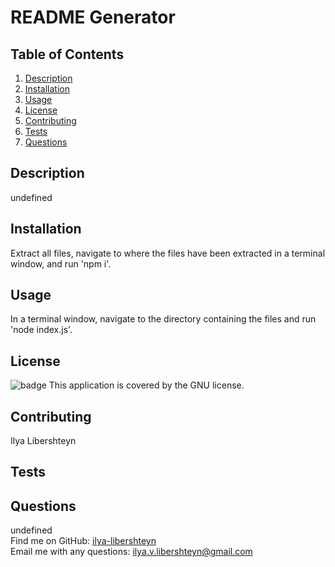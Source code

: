 # README Generator  
## Table of Contents  
1. [Description](#description)
2. [Installation](#installation)
3. [Usage](#usage)
4. [License](#license)
5. [Contributing](#contributing)
6. [Tests](#tests)
7. [Questions](#questions)
## Description  
undefined  
## Installation  
Extract all files, navigate to where the files have been extracted in a terminal window, and run 'npm i'.  
## Usage  
In a terminal window, navigate to the directory containing the files and run 'node index.js'.  
## License  
![badge](https://img.shields.io/badge/license-GNU-yellowgreen) This application is covered by the GNU license.  
## Contributing  
Ilya Libershteyn  
## Tests  
  
## Questions  
undefined  
Find me on GitHub: [ilya-libershteyn](https://github.com/ilya-libershteyn)  
Email me with any questions: ilya.v.libershteyn@gmail.com  
